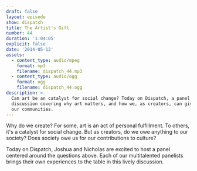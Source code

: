```yaml
---
draft: false
layout: episode
show: dispatch
title: The Artist's Gift
number: 44
duration: '1:04:05'
explicit: false
date: '2014-05-12'
assets:
  - content_type: audio/mpeg
    format: mp3
    filename: dispatch_44.mp3
  - content_type: audio/ogg
    format: ogg
    filename: dispatch_44.ogg
description: >-
  Can art be an catalyst for social change? Today on Dispatch, a panel
  discussion covering why art matters, and how we, as creators, can give back to
  our communities.
---
```

Why do we create? For some, art is an act of personal fulfillment. To others, it's a catalyst for social change. But as creators, do we owe anything to our society? Does society owe us for our contributions to culture?

Today on Dispatch, Joshua and Nicholas are excited to host a panel centered around the questions above. Each of our multitalented panelists brings their own experiences to the table in this lively discussion.